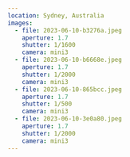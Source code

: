 ```yaml
---
location: Sydney, Australia
images:
  - file: 2023-06-10-b3276a.jpeg
    aperture: 1.7
    shutter: 1/1600
    camera: mini3
  - file: 2023-06-10-b6668e.jpeg
    aperture: 1.7
    shutter: 1/2000
    camera: mini3
  - file: 2023-06-10-865bcc.jpeg
    aperture: 1.7
    shutter: 1/500
    camera: mini3
  - file: 2023-06-10-3e0a80.jpeg
    aperture: 1.7
    shutter: 1/2000
    camera: mini3
---
```

